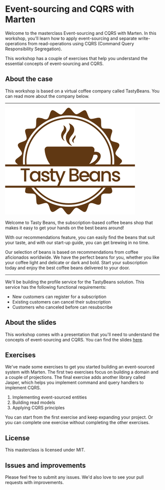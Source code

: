 # Event-sourcing and CQRS with Marten

Welcome to the masterclass Event-sourcing and CQRS with Marten. In this workshop, you'll learn how to apply 
event-sourcing and separate write-operations from read-operations using CQRS (Command Query Responsibility Segregation).

This workshop has a couple of exercises that help you understand the essential concepts of event-sourcing and CQRS.

## About the case

This workshop is based on a virtual coffee company called TastyBeans. You can read more about the company below.

------------------------------------------------------------------------------------------------------------------------

![TastyBeans Logo](./images/tasty-beans.png)

Welcome to Tasty Beans, the subscription-based coffee beans shop that makes it easy to get your hands on the best beans
around!

With our recommendations feature, you can easily find the beans that suit your taste, and with our start-up guide, you
can get brewing in no time.

Our selection of beans is based on recommendations from coffee aficionados worldwide. We have the perfect beans
for you, whether you like your coffee light and delicate or dark and bold. Start your subscription today and enjoy
the best coffee beans delivered to your door.

------------------------------------------------------------------------------------------------------------------------

We'll be building the profile service for the TastyBeans solution. This service has the following functional
requirements:

* New customers can register for a subscription
* Existing customers can cancel their subscription
* Customers who canceled before can resubscribe

## About the slides

This workshop comes with a presentation that you'll need to understand the concepts of event-sourcing and CQRS. 
You can find the slides [here](#).

## Exercises

We've made some exercises to get you started building an event-sourced system with Marten.
The first two exercises focus on building a domain and a couple of projections. The final exercise adds another library
called Jasper, which helps you implement command and query handlers to implement CQRS.

1. Implementing event-sourced entities
2. Building read models
3. Applying CQRS principles

You can start from the first exercise and keep expanding your project. Or you can complete one exercise without
completing the other exercises.

## License

This masterclass is licensed under MIT.

## Issues and improvements

Please feel free to submit any issues. We'd also love to see your pull requests with improvements.